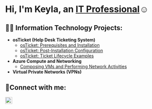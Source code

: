 <h1>Hi, I'm Keyla, an <a href="https://linkedin.com/in/keyla-mendez-67562826b/">IT Professional</a>☺</h1>

<h2>👨‍💻 Information Technology Projects:</h2>

- <b>osTicket (Help Desk Ticketing System)</b>
  - [osTicket: Prerequisites and Installation](https://github.com/Keyla-Mendez43/osticket-prereqs)
  - [osTicket: Post-Installation Configuration](https://github.com/Keyla-Mendez43/post-install-config)
  - [osTicket: Ticket Lifecycle Examples](https://github.com/Keyla-Mendez43/ticket-lifecycle)
- <b>Azure Compute and Networking</b>
  - [Composing VMs and Performing Network Activities](https://github.com/Keyla-Mendez43/configure-ad)
- <b>Virtual Private Networks (VPNs)</b>

<h2>🤳Connect with me:</h2>

[<img align="left" alt="Josh | LinkedIn" width="22px" src="https://cdn.jsdelivr.net/npm/simple-icons@v3/icons/linkedin.svg" />][linkedin]

[linkedin]: https://linkedin.com/in/keyla-mendez-67562826b/
